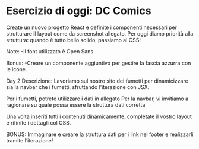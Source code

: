 Esercizio di oggi: DC Comics
===

Create un nuovo progetto React e definite i componenti necessari per strutturare il layout come da screenshot allegato.
Per oggi diamo priorità alla struttura: quando è tutto bello solido, passiamo al CSS!

Note:
-Il font utilizzato è Open Sans

Bonus:
-Creare un componente aggiuntivo per gestire la fascia azzurra con le icone.

Day 2
Descrizione:
Lavoriamo sul nostro sito dei fumetti per dinamicizzare sia la navbar che i fumetti, sfruttando l’iterazione con JSX.

Per i fumetti, potrete utilizzare i dati in allegato
Per la navbar, vi invitiamo  a ragionare su quale possa essere la struttura dati corretta

Una volta inseriti tutti i contenuti dinamicamente, completate il vostro layout e rifinite i dettagli col CSS.

BONUS:
Immaginare e creare la struttura dati per i link nel footer e realizzarli tramite l’iterazione!
